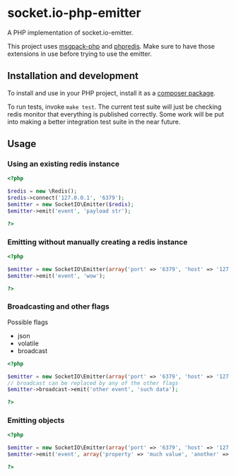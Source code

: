 socket.io-php-emitter
=====================

A PHP implementation of socket.io-emitter.

This project uses [msgpack-php](https://github.com/msgpack/msgpack-php) and [phpredis](https://github.com/nicolasff/phpredis). Make sure to have those extensions in use before trying to use the emitter.

## Installation and development
To install and use in your PHP project, install it as a [composer package](https://packagist.org/packages/rase/socket.io-emitter).

To run tests, invoke `make test`. The current test suite will just be checking redis monitor that everything is published correctly. Some work will be put into making a better integration test suite in the near future.

## Usage

### Using an existing redis instance
```php
<?php

$redis = new \Redis();
$redis->connect('127.0.0.1', '6379');
$emitter = new SocketIO\Emitter($redis);
$emitter->emit('event', 'payload str');

?>
```

### Emitting without manually creating a redis instance
```php
<?php

$emitter = new SocketIO\Emitter(array('port' => '6379', 'host' => '127.0.0.1'));
$emitter->emit('event', 'wow');

?>
```

### Broadcasting and other flags
Possible flags
* json
* volatile
* broadcast

```php
<?php

$emitter = new SocketIO\Emitter(array('port' => '6379', 'host' => '127.0.0.1'));
// broadcast can be replaced by any of the other flags
$emitter->broadcast->emit('other event', 'such data');

?>
```

### Emitting objects
```php
<?php

$emitter = new SocketIO\Emitter(array('port' => '6379', 'host' => '127.0.0.1'));
$emitter->emit('event', array('property' => 'much value', 'another' => 'very object'));

?>
```
